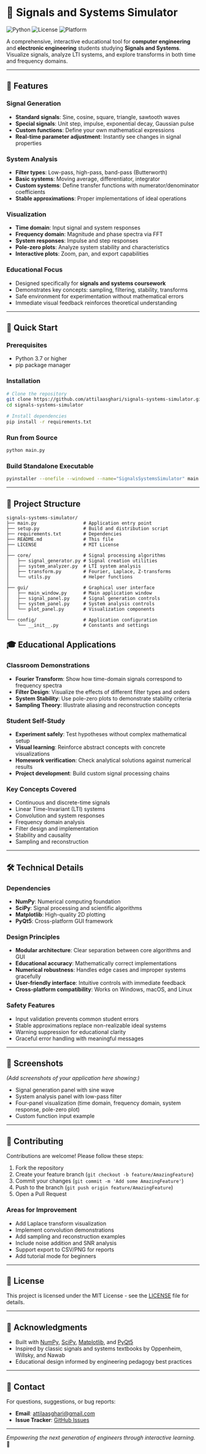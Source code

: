 # 📡 Signals and Systems Simulator

![Python](https://img.shields.io/badge/Python-3.7%2B-blue?logo=python)
![License](https://img.shields.io/badge/License-MIT-green)
![Platform](https://img.shields.io/badge/Platform-Windows%20%7C%20macOS%20%7C%20Linux-lightgrey)

A comprehensive, interactive educational tool for **computer engineering** and **electronic engineering** students studying **Signals and Systems**. Visualize signals, analyze LTI systems, and explore transforms in both time and frequency domains.

---

## 🌟 Features

### Signal Generation
- **Standard signals**: Sine, cosine, square, triangle, sawtooth waves
- **Special signals**: Unit step, impulse, exponential decay, Gaussian pulse
- **Custom functions**: Define your own mathematical expressions
- **Real-time parameter adjustment**: Instantly see changes in signal properties

### System Analysis
- **Filter types**: Low-pass, high-pass, band-pass (Butterworth)
- **Basic systems**: Moving average, differentiator, integrator
- **Custom systems**: Define transfer functions with numerator/denominator coefficients
- **Stable approximations**: Proper implementations of ideal operations

### Visualization
- **Time domain**: Input signal and system responses
- **Frequency domain**: Magnitude and phase spectra via FFT
- **System responses**: Impulse and step responses
- **Pole-zero plots**: Analyze system stability and characteristics
- **Interactive plots**: Zoom, pan, and export capabilities

### Educational Focus
- Designed specifically for **signals and systems coursework**
- Demonstrates key concepts: sampling, filtering, stability, transforms
- Safe environment for experimentation without mathematical errors
- Immediate visual feedback reinforces theoretical understanding

---

## 🚀 Quick Start

### Prerequisites
- Python 3.7 or higher
- pip package manager

### Installation
```bash
# Clone the repository
git clone https://github.com/attilaasghari/signals-systems-simulator.git
cd signals-systems-simulator

# Install dependencies
pip install -r requirements.txt
```

### Run from Source
```bash
python main.py
```

### Build Standalone Executable
```bash
pyinstaller --onefile --windowed --name="SignalsSystemsSimulator" main.py
```
---

## 📂 Project Structure

``` 
signals-systems-simulator/
├── main.py                 # Application entry point
├── setup.py                # Build and distribution script
├── requirements.txt        # Dependencies
├── README.md               # This file
├── LICENSE                 # MIT License
│
├── core/                   # Signal processing algorithms
│   ├── signal_generator.py # Signal creation utilities
│   ├── system_analyzer.py  # LTI system analysis
│   ├── transform.py        # Fourier, Laplace, Z-transforms
│   └── utils.py            # Helper functions
│
├── gui/                    # Graphical user interface
│   ├── main_window.py      # Main application window
│   ├── signal_panel.py     # Signal generation controls
│   ├── system_panel.py     # System analysis controls
│   └── plot_panel.py       # Visualization components
│
└── config/                 # Application configuration
    └── __init__.py         # Constants and settings

```


## 🎓 Educational Applications

### Classroom Demonstrations
- **Fourier Transform**: Show how time-domain signals correspond to frequency spectra
- **Filter Design**: Visualize the effects of different filter types and orders
- **System Stability**: Use pole-zero plots to demonstrate stability criteria
- **Sampling Theory**: Illustrate aliasing and reconstruction concepts

### Student Self-Study
- **Experiment safely**: Test hypotheses without complex mathematical setup
- **Visual learning**: Reinforce abstract concepts with concrete visualizations
- **Homework verification**: Check analytical solutions against numerical results
- **Project development**: Build custom signal processing chains

### Key Concepts Covered
- Continuous and discrete-time signals
- Linear Time-Invariant (LTI) systems
- Convolution and system responses
- Frequency domain analysis
- Filter design and implementation
- Stability and causality
- Sampling and reconstruction

---

## 🛠️ Technical Details

### Dependencies
- **NumPy**: Numerical computing foundation
- **SciPy**: Signal processing and scientific algorithms
- **Matplotlib**: High-quality 2D plotting
- **PyQt5**: Cross-platform GUI framework

### Design Principles
- **Modular architecture**: Clear separation between core algorithms and GUI
- **Educational accuracy**: Mathematically correct implementations
- **Numerical robustness**: Handles edge cases and improper systems gracefully
- **User-friendly interface**: Intuitive controls with immediate feedback
- **Cross-platform compatibility**: Works on Windows, macOS, and Linux

### Safety Features
- Input validation prevents common student errors
- Stable approximations replace non-realizable ideal systems
- Warning suppression for educational clarity
- Graceful error handling with meaningful messages

---

## 📸 Screenshots

*(Add screenshots of your application here showing:)*
- Signal generation panel with sine wave
- System analysis panel with low-pass filter
- Four-panel visualization (time domain, frequency domain, system response, pole-zero plot)
- Custom function input example

---

## 🤝 Contributing

Contributions are welcome! Please follow these steps:

1. Fork the repository
2. Create your feature branch (`git checkout -b feature/AmazingFeature`)
3. Commit your changes (`git commit -m 'Add some AmazingFeature'`)
4. Push to the branch (`git push origin feature/AmazingFeature`)
5. Open a Pull Request

### Areas for Improvement
- Add Laplace transform visualization
- Implement convolution demonstrations
- Add sampling and reconstruction examples
- Include noise addition and SNR analysis
- Support export to CSV/PNG for reports
- Add tutorial mode for beginners

---

## 📜 License

This project is licensed under the MIT License - see the [LICENSE](LICENSE) file for details.


---

## 🙏 Acknowledgments

- Built with [NumPy](https://numpy.org/), [SciPy](https://scipy.org/), [Matplotlib](https://matplotlib.org/), and [PyQt5](https://www.riverbankcomputing.com/software/pyqt/)
- Inspired by classic signals and systems textbooks by Oppenheim, Willsky, and Nawab
- Educational design informed by engineering pedagogy best practices

---

## 📧 Contact

For questions, suggestions, or bug reports:
- **Email**: attilaasghari@gmail.com
- **Issue Tracker**: [GitHub Issues](https://github.com/attilaasghari/signals-systems-simulator/issues)

---

*Empowering the next generation of engineers through interactive learning.* 🚀